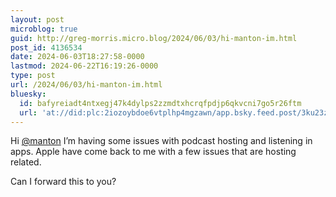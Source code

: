```yaml
---
layout: post
microblog: true
guid: http://greg-morris.micro.blog/2024/06/03/hi-manton-im.html
post_id: 4136534
date: 2024-06-03T18:27:58-0000
lastmod: 2024-06-22T16:19:26-0000
type: post
url: /2024/06/03/hi-manton-im.html
bluesky:
  id: bafyreiadt4ntxegj47k4dylps2zzmdtxhcrqfpdjp6qkvcni7go5r26ftm
  url: 'at://did:plc:2iozoybdoe6vtplhp4mgzawn/app.bsky.feed.post/3ku23zbgmz22a'
---
```

Hi [@manton](https://micro.blog/manton) I’m having some issues with podcast hosting and listening in apps. Apple have come back to me with a few issues that are hosting related. 

Can I forward this to you? 
